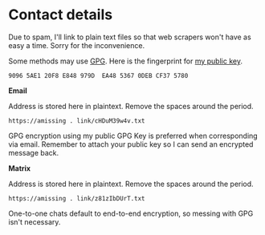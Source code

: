 # Contact details

Due to spam, I'll link to plain text files so that web scrapers won't
have as easy a time. Sorry for the inconvenience.

Some methods may use [GPG](https://www.gnupg.org/ "GNU Privacy Guard"). Here is the fingerprint for [my public key](/pubkeys/eurydice.key).

	9096 5AE1 20F8 E848 979D  EA48 5367 0DEB CF37 5780

**Email**

Address is stored here in plaintext. Remove the spaces around the
period.

	https://amissing . link/cHDuM39w4v.txt

GPG encryption using my public GPG Key is preferred when corresponding
via email. Remember to attach your public key so I can send an encrypted
message back.

**Matrix**

Address is stored here in plaintext. Remove the spaces around the
period.

	https://amissing . link/z81zIbDUrT.txt

One-to-one chats default to end-to-end encryption, so messing with GPG
isn't necessary.
